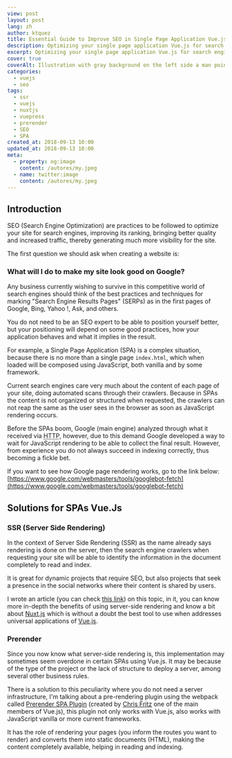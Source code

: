 ```yaml
---
view: post
layout: post
lang: zh
author: ktquez
title: Essential Guide to Improve SEO in Single Page Application Vue.js
description: Optimizing your single page application Vue.js for search engines (SEO) is not simple, but I'll give you some tips on how to improve your results.
excerpt: Optimizing your single page application Vue.js for search engines (SEO) is not a simple task, in this short guide you will have an overview of tools and libs Vue.js that will help you to have a better result + several good practice tips in SPAs.
cover: true
coverAlt: Illustration with gray background on the left side a man pointing to some rectangles on the page simulating results of a search, on the right side the logos of the 4 most important search companies, Google, Yandex, Yahoo and bing, below them a search box.
categories:
  - vuejs
  - seo
tags: 
  - ssr
  - vuejs
  - nuxtjs
  - vuepress
  - prerender
  - SEO
  - SPA
created_at: 2018-09-13 10:00
updated_at: 2018-09-13 10:00
meta:
  - property: og:image
    content: /autores/my.jpeg
  - name: twitter:image
    content: /autores/my.jpeg
---
```


## Introduction 
SEO (Search Engine Optimization) are practices to be followed to optimize your site for search engines, improving its ranking, bringing better quality and increased traffic, thereby generating much more visibility for the site.

The first question we should ask when creating a website is: 

### What will I do to make my site look good on Google?
Any business currently wishing to survive in this competitive world of search engines should think of the best practices and techniques for marking "Search Engine Results Pages" (SERPs) as in the first pages of Google, Bing, Yahoo !, Ask, and others.

You do not need to be an SEO expert to be able to position yourself better, but your positioning will depend on some good practices, how your application behaves and what it implies in the result.

For example, a Single Page Application (SPA) is a complex situation, because there is no more than a single page `index.html`, which when loaded will be composed using JavaScript, both vanilla and by some framework.

Current search engines care very much about the content of each page of your site, doing automated scans through their crawlers. Because in SPAs the content is not organized or structured when requested, the crawlers can not reap the same as the user sees in the browser as soon as JavaScript rendering occurs.

Before the SPAs boom, Google (main engine) analyzed through what it received via <abbr title="HyperText Transfer Protocol">HTTP</abbr>, however, due to this demand Google developed a way to wait for JavaScript rendering to be able to collect the final result. However, from experience you do not always succeed in indexing correctly, thus becoming a fickle bet.

If you want to see how Google page rendering works, go to the link below:
[https://www.google.com/webmasters/tools/googlebot-fetch](https://www.google.com/webmasters/tools/googlebot-fetch)  

## Solutions for SPAs Vue.Js

### SSR (Server Side Rendering)
In the context of Server Side Rendering (SSR) as the name already says rendering is done on the server, then the search engine crawlers when requesting your site will be able to identify the information in the document completely to read and index.

It is great for dynamic projects that require SEO, but also projects that seek a presence in the social networks where their content is shared by users.

I wrote an article (you can check [this link](/en/posts/when-to-use-server-side-rendering-ssr-in-vuejs-projects.html)) on this topic, in it, you can know more in-depth the benefits of using server-side rendering and know a bit about [Nuxt.js](https://nuxtjs.org/) which is without a doubt the best tool to use when addresses universal applications of [Vue.js](https://vuejs.org/).

### Prerender
Since you now know what server-side rendering is, this implementation may sometimes seem overdone in certain SPAs using Vue.js. It may be because of the type of the project or the lack of structure to deploy a server, among several other business rules.

There is a solution to this peculiarity where you do not need a server infrastructure, I'm talking about a pre-rendering plugin using the webpack called [Prerender SPA Plugin](https://github.com/chrisvfritz/prerender-spa-plugin) (created by [Chris Fritz](https://twitter.com/chrisvfritz) one of the main members of Vue.js), this plugin not only works with Vue.js, also works with JavaScript vanilla or more current frameworks.

It has the role of rendering your pages (you inform the routes you want to render) and converts them into static documents (HTML), making the content completely available, helping in reading and indexing.

